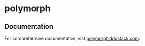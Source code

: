 # polymorph

## Documentation

For comprehensive documentation, vist [polymorph.dddstack.com](https://polymorph.dddstack.com).
